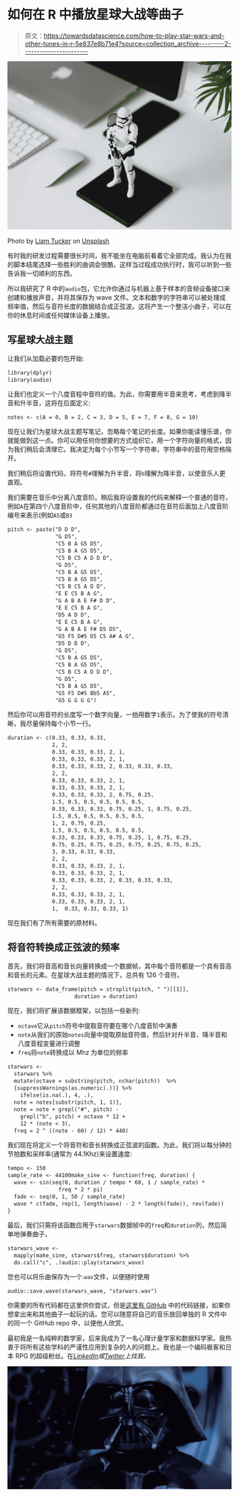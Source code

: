 # 如何在 R 中播放星球大战等曲子

> 原文：<https://towardsdatascience.com/how-to-play-star-wars-and-other-tunes-in-r-5e837e8b71e4?source=collection_archive---------2----------------------->

![](img/35aab2d2c34ebee9fca02e8ae473bf4a.png)

Photo by [Liam Tucker](https://unsplash.com/photos/cVMaxt672ss?utm_source=unsplash&utm_medium=referral&utm_content=creditCopyText) on [Unsplash](https://unsplash.com/search/photos/star-wars?utm_source=unsplash&utm_medium=referral&utm_content=creditCopyText)

有时我的研发过程需要很长时间，我不能坐在电脑前看着它全部完成。我认为在我的脚本结尾选择一些胜利的曲调会很酷，这样当过程成功执行时，我可以听到一些告诉我一切顺利的东西。

所以我研究了 R 中的`audio`包，它允许你通过与机器上基于样本的音频设备接口来创建和播放声音，并将其保存为 wave 文件。文本和数字的字符串可以被处理成频率值，然后与音符长度的数据结合成正弦波。这将产生一个整洁小曲子，可以在你的休息时间或任何媒体设备上播放。

## 写星球大战主题

让我们从加载必要的包开始:

```
library(dplyr)
library(audio)
```

让我们也定义一个八度音程中音符的值。为此，你需要用半音来思考，考虑到降半音和升半音，这将在后面定义:

```
notes <- c(A = 0, B = 2, C = 3, D = 5, E = 7, F = 8, G = 10)
```

现在让我们为星球大战主题写笔记，忽略每个笔记的长度。如果你能读懂乐谱，你就能做到这一点。你可以用任何你想要的方式组织它，用一个字符向量的格式，因为我们稍后会清理它。我决定为每个小节写一个字符串，字符串中的音符用空格隔开。

我们稍后将设置代码，将符号`#`理解为升半音，将`b`理解为降半音，以使音乐人更直观。

我们需要在音乐中分离八度音阶。稍后我将设置我的代码来解释一个普通的音符，例如`A`在第四个八度音阶中，任何其他的八度音阶都通过在音符后面加上八度音阶编号来表示(例如`A5`或`B3`

```
pitch <- paste("D D D",
               "G D5",
               "C5 B A G5 D5",
               "C5 B A G5 D5",
               "C5 B C5 A D D D",
               "G D5",
               "C5 B A G5 D5",
               "C5 B A G5 D5",
               "C5 B C5 A D D",
               "E E C5 B A G",
               "G A B A E F# D D",
               "E E C5 B A G",
               "D5 A D D",
               "E E C5 B A G",
               "G A B A E F# D5 D5",
               "G5 F5 D#5 D5 C5 A# A G",
               "D5 D D D",
               "G D5",
               "C5 B A G5 D5",
               "C5 B A G5 D5",
               "C5 B C5 A D D D",
               "G D5",
               "C5 B A G5 D5",
               "G5 F5 D#5 Bb5 A5",
               "G5 G G G G")
```

然后你可以用音符的长度写一个数字向量，一拍用数字`1`表示。为了使我的符号清晰，我尽量保持每个小节一行。

```
duration <- c(0.33, 0.33, 0.33, 
              2, 2, 
              0.33, 0.33, 0.33, 2, 1, 
              0.33, 0.33, 0.33, 2, 1, 
              0.33, 0.33, 0.33, 2, 0.33, 0.33, 0.33, 
              2, 2, 
              0.33, 0.33, 0.33, 2, 1, 
              0.33, 0.33, 0.33, 2, 1, 
              0.33, 0.33, 0.33, 2, 0.75, 0.25,
              1.5, 0.5, 0.5, 0.5, 0.5, 0.5, 
              0.33, 0.33, 0.33, 0.75, 0.25, 1, 0.75, 0.25, 
              1.5, 0.5, 0.5, 0.5, 0.5, 0.5,
              1, 2, 0.75, 0.25,
              1.5, 0.5, 0.5, 0.5, 0.5, 0.5, 
              0.33, 0.33, 0.33, 0.75, 0.25, 1, 0.75, 0.25, 
              0.75, 0.25, 0.75, 0.25, 0.75, 0.25, 0.75, 0.25, 
              3, 0.33, 0.33, 0.33,   
              2, 2, 
              0.33, 0.33, 0.33, 2, 1, 
              0.33, 0.33, 0.33, 2, 1, 
              0.33, 0.33, 0.33, 2, 0.33, 0.33, 0.33, 
              2, 2, 
              0.33, 0.33, 0.33, 2, 1, 
              0.33, 0.33, 0.33, 2, 1, 
              1,  0.33, 0.33, 0.33, 1)
```

现在我们有了所有需要的原材料。

## 将音符转换成正弦波的频率

首先，我们将音高和音长向量转换成一个数据帧，其中每个音符都是一个具有音高和音长的元素。在星球大战主题的情况下，总共有 126 个音符。

```
starwars <- data_frame(pitch = strsplit(pitch, " ")[[1]],
                     duration = duration)
```

现在，我们将扩展该数据框架，以包括一些新列:

*   `octave`它从`pitch`符号中提取音符要在哪个八度音阶中演奏
*   `note`从我们的原始`notes`向量中提取原始音符值，然后针对升半音、降半音和八度音程变量进行调整
*   `freq`将`note`转换成以 Mhz 为单位的频率

```
starwars <-
  starwars %>%
  mutate(octave = substring(pitch, nchar(pitch))  %>%
  {suppressWarnings(as.numeric(.))} %>%
    ifelse(is.na(.), 4, .),
  note = notes[substr(pitch, 1, 1)],
  note = note + grepl("#", pitch) -
    grepl("b", pitch) + octave * 12 +
    12 * (note < 3),
  freq = 2 ^ ((note - 60) / 12) * 440)
```

我们现在将定义一个将音符和音长转换成正弦波的函数。为此，我们将以每分钟的节拍数和采样率(通常为 44.1Khz)来设置速度:

```
tempo <- 150
sample_rate <- 44100make_sine <- function(freq, duration) {
  wave <- sin(seq(0, duration / tempo * 60, 1 / sample_rate) *
                freq * 2 * pi)
  fade <- seq(0, 1, 50 / sample_rate)
  wave * c(fade, rep(1, length(wave) - 2 * length(fade)), rev(fade))
}
```

最后，我们只需将该函数应用于`starwars`数据帧中的`freq`和`duration`列，然后简单地弹奏曲子。

```
starwars_wave <-
  mapply(make_sine, starwars$freq, starwars$duration) %>%
  do.call("c", .)audio::play(starwars_wave)
```

您也可以将乐曲保存为一个.`wav`文件，以便随时使用

```
audio::save.wave(starwars_wave, "starwars.wav")
```

你需要的所有代码都在这里供你尝试，但是[这里有 GitHub](https://github.com/keithmcnulty/Rmusic) 中的代码链接，如果你想拿出来和其他曲子一起玩的话。您可以随意将自己的音乐放回单独的 R 文件中的同一个 GitHub repo 中，以便他人欣赏。

最初我是一名纯粹的数学家，后来我成为了一名心理计量学家和数据科学家。我热衷于将所有这些学科的严谨性应用到复杂的人的问题上。我也是一个编码极客和日本 RPG 的超级粉丝。在[*LinkedIn*](https://www.linkedin.com/in/keith-mcnulty/)*或*[*Twitter*](https://twitter.com/dr_keithmcnulty)*上找我。*

![](img/f24034746d590773f7e91c74d3568c51.png)